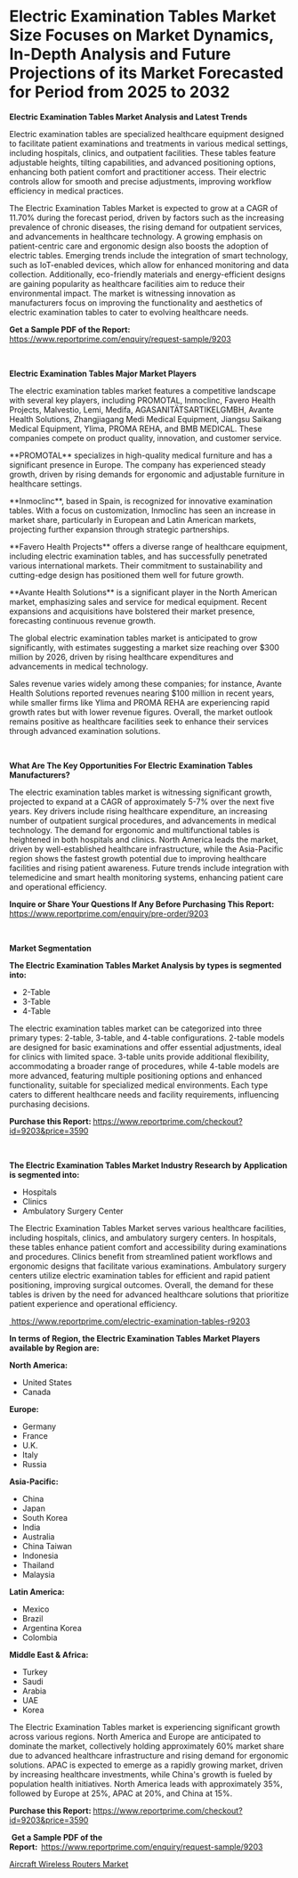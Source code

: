 <p><h1>Electric Examination Tables Market Size Focuses on Market Dynamics, In-Depth Analysis and Future Projections of its Market Forecasted for Period from 2025 to 2032</h1></p><p><strong>Electric Examination Tables Market Analysis and Latest Trends</strong></p>
<p><p>Electric examination tables are specialized healthcare equipment designed to facilitate patient examinations and treatments in various medical settings, including hospitals, clinics, and outpatient facilities. These tables feature adjustable heights, tilting capabilities, and advanced positioning options, enhancing both patient comfort and practitioner access. Their electric controls allow for smooth and precise adjustments, improving workflow efficiency in medical practices.</p><p>The Electric Examination Tables Market is expected to grow at a CAGR of 11.70% during the forecast period, driven by factors such as the increasing prevalence of chronic diseases, the rising demand for outpatient services, and advancements in healthcare technology. A growing emphasis on patient-centric care and ergonomic design also boosts the adoption of electric tables. Emerging trends include the integration of smart technology, such as IoT-enabled devices, which allow for enhanced monitoring and data collection. Additionally, eco-friendly materials and energy-efficient designs are gaining popularity as healthcare facilities aim to reduce their environmental impact. The market is witnessing innovation as manufacturers focus on improving the functionality and aesthetics of electric examination tables to cater to evolving healthcare needs.</p></p>
<p><strong>Get a Sample PDF of the Report:&nbsp;</strong> <a href="https://www.reportprime.com/enquiry/request-sample/9203?utm_campaign=3091&utm_medium=2&utm_source=Github&utm_content=ia&utm_term=24032025&utm_id=electric-examination-tables">https://www.reportprime.com/enquiry/request-sample/9203</a></p>
<p>&nbsp;</p>
<p><strong>Electric Examination Tables Major Market Players</strong></p>
<p><p>The electric examination tables market features a competitive landscape with several key players, including PROMOTAL, Inmoclinc, Favero Health Projects, Malvestio, Lemi, Medifa, AGASANITÄTSARTIKELGMBH, Avante Health Solutions, Zhangjiagang Medi Medical Equipment, Jiangsu Saikang Medical Equipment, Ylima, PROMA REHA, and BMB MEDICAL. These companies compete on product quality, innovation, and customer service.</p><p>**PROMOTAL** specializes in high-quality medical furniture and has a significant presence in Europe. The company has experienced steady growth, driven by rising demands for ergonomic and adjustable furniture in healthcare settings.</p><p>**Inmoclinc**, based in Spain, is recognized for innovative examination tables. With a focus on customization, Inmoclinc has seen an increase in market share, particularly in European and Latin American markets, projecting further expansion through strategic partnerships.</p><p>**Favero Health Projects** offers a diverse range of healthcare equipment, including electric examination tables, and has successfully penetrated various international markets. Their commitment to sustainability and cutting-edge design has positioned them well for future growth.</p><p>**Avante Health Solutions** is a significant player in the North American market, emphasizing sales and service for medical equipment. Recent expansions and acquisitions have bolstered their market presence, forecasting continuous revenue growth.</p><p>The global electric examination tables market is anticipated to grow significantly, with estimates suggesting a market size reaching over $300 million by 2026, driven by rising healthcare expenditures and advancements in medical technology.</p><p>Sales revenue varies widely among these companies; for instance, Avante Health Solutions reported revenues nearing $100 million in recent years, while smaller firms like Ylima and PROMA REHA are experiencing rapid growth rates but with lower revenue figures. Overall, the market outlook remains positive as healthcare facilities seek to enhance their services through advanced examination solutions.</p></p>
<p>&nbsp;</p>
<p><strong>What Are The Key Opportunities For Electric Examination Tables Manufacturers?</strong></p>
<p><p>The electric examination tables market is witnessing significant growth, projected to expand at a CAGR of approximately 5-7% over the next five years. Key drivers include rising healthcare expenditure, an increasing number of outpatient surgical procedures, and advancements in medical technology. The demand for ergonomic and multifunctional tables is heightened in both hospitals and clinics. North America leads the market, driven by well-established healthcare infrastructure, while the Asia-Pacific region shows the fastest growth potential due to improving healthcare facilities and rising patient awareness. Future trends include integration with telemedicine and smart health monitoring systems, enhancing patient care and operational efficiency.</p></p>
<p><strong>Inquire or Share Your Questions If Any Before Purchasing This Report:</strong> <a href="https://www.reportprime.com/enquiry/pre-order/9203?utm_campaign=3091&utm_medium=2&utm_source=Github&utm_content=ia&utm_term=24032025&utm_id=electric-examination-tables">https://www.reportprime.com/enquiry/pre-order/9203</a></p>
<p>&nbsp;</p>
<p><strong>Market Segmentation</strong></p>
<p><strong>The Electric Examination Tables Market Analysis by types is segmented into:</strong></p>
<p><ul><li>2-Table</li><li>3-Table</li><li>4-Table</li></ul></p>
<p><p>The electric examination tables market can be categorized into three primary types: 2-table, 3-table, and 4-table configurations. 2-table models are designed for basic examinations and offer essential adjustments, ideal for clinics with limited space. 3-table units provide additional flexibility, accommodating a broader range of procedures, while 4-table models are more advanced, featuring multiple positioning options and enhanced functionality, suitable for specialized medical environments. Each type caters to different healthcare needs and facility requirements, influencing purchasing decisions.</p></p>
<p><strong>Purchase this Report:&nbsp;</strong><a href="https://www.reportprime.com/checkout?id=9203&price=3590&utm_campaign=3091&utm_medium=2&utm_source=Github&utm_content=ia&utm_term=24032025&utm_id=electric-examination-tables">https://www.reportprime.com/checkout?id=9203&price=3590</a></p>
<p>&nbsp;</p>
<p><strong>The Electric Examination Tables Market Industry Research by Application is segmented into:</strong></p>
<p><ul><li>Hospitals</li><li>Clinics</li><li>Ambulatory Surgery Center</li></ul></p>
<p><p>The Electric Examination Tables Market serves various healthcare facilities, including hospitals, clinics, and ambulatory surgery centers. In hospitals, these tables enhance patient comfort and accessibility during examinations and procedures. Clinics benefit from streamlined patient workflows and ergonomic designs that facilitate various examinations. Ambulatory surgery centers utilize electric examination tables for efficient and rapid patient positioning, improving surgical outcomes. Overall, the demand for these tables is driven by the need for advanced healthcare solutions that prioritize patient experience and operational efficiency.</p></p>
<p><a href="https://www.reportprime.com/electric-examination-tables-r9203?utm_campaign=3091&utm_medium=2&utm_source=Github&utm_content=ia&utm_term=24032025&utm_id=electric-examination-tables">&nbsp;https://www.reportprime.com/electric-examination-tables-r9203</a></p>
<p><strong>In terms of Region, the Electric Examination Tables Market Players available by Region are:</strong></p>
<p>
    <p> <strong> North America: </strong>
        <ul>
            <li>United States</li>
            <li>Canada</li>
        </ul>
        </p> 
    <p> <strong> Europe: </strong>
        <ul>
            <li>Germany</li>
            <li>France</li>
            <li>U.K.</li>
            <li>Italy</li>
            <li>Russia</li>
        </ul>
        </p> 
    <p> <strong> Asia-Pacific: </strong>
        <ul>
            <li>China</li>
            <li>Japan</li>
            <li>South Korea</li>
            <li>India</li>
            <li>Australia</li>
            <li>China Taiwan</li>
            <li>Indonesia</li>
            <li>Thailand</li>
            <li>Malaysia</li>
        </ul>
        </p> 
    <p> <strong> Latin America: </strong>
        <ul>
            <li>Mexico</li>
            <li>Brazil</li>
            <li>Argentina Korea</li>
            <li>Colombia</li>
        </ul>
        </p> 
    <p> <strong> Middle East & Africa: </strong>
        <ul>
            <li>Turkey</li>
            <li>Saudi</li>
            <li>Arabia</li>
            <li>UAE</li>
            <li>Korea</li>
        </ul>
    </p>
    </p>
<p><p>The Electric Examination Tables market is experiencing significant growth across various regions. North America and Europe are anticipated to dominate the market, collectively holding approximately 60% market share due to advanced healthcare infrastructure and rising demand for ergonomic solutions. APAC is expected to emerge as a rapidly growing market, driven by increasing healthcare investments, while China's growth is fueled by population health initiatives. North America leads with approximately 35%, followed by Europe at 25%, APAC at 20%, and China at 15%.</p></p>
<p><strong>Purchase this Report: </strong><a href="https://www.reportprime.com/checkout?id=9203&price=3590&utm_campaign=3091&utm_medium=2&utm_source=Github&utm_content=ia&utm_term=24032025&utm_id=electric-examination-tables">https://www.reportprime.com/checkout?id=9203&price=3590</a></p>
<p>&nbsp;<strong>Get a Sample PDF of the Report:&nbsp;&nbsp;</strong><a href="https://www.reportprime.com/enquiry/request-sample/9203?utm_campaign=3091&utm_medium=2&utm_source=Github&utm_content=ia&utm_term=24032025&utm_id=electric-examination-tables">https://www.reportprime.com/enquiry/request-sample/9203</a></p>
<p><strong></strong></p>
<p><p><a href="https://github.com/ugurgyuri/Market-Research-Report-List-1/blob/main/aircraft-wireless-routers-market.md?utm_campaign=3091&utm_medium=2&utm_source=Github&utm_content=ia&utm_term=24032025&utm_id=electric-examination-tables">Aircraft Wireless Routers Market</a></p></p>